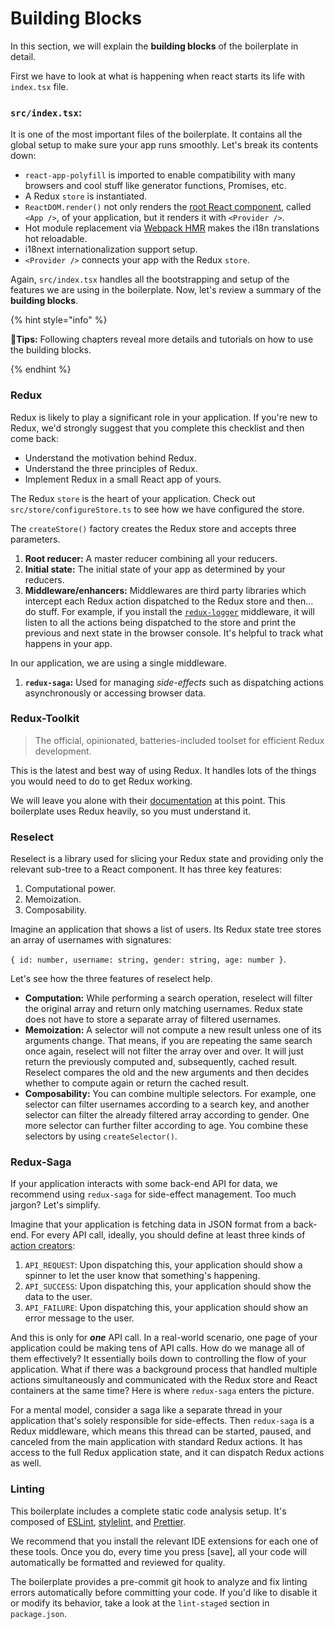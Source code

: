# Building Blocks

In this section, we will explain the **building blocks** of the boilerplate in detail.

First we have to look at what is happening when react starts its life with `index.tsx` file.

### `src/index.tsx`:

It is one of the most important files of the boilerplate. It contains all the global setup to make sure your app runs smoothly. Let's break its contents down:

- `react-app-polyfill` is imported to enable compatibility with many browsers and cool stuff like generator functions, Promises, etc.
- A Redux `store` is instantiated.
- `ReactDOM.render()` not only renders the [root React component](https://github.com/react-boilerplate/react-boilerplate/blob/master/app/containers/App/index.js), called `<App />`, of your application, but it renders it with `<Provider />`.
- Hot module replacement via [Webpack HMR](https://webpack.js.org/guides/hot-module-replacement/) makes the i18n translations hot reloadable.
- i18next internationalization support setup.
- `<Provider />` connects your app with the Redux `store`.

Again, `src/index.tsx` handles all the bootstrapping and setup of the features we are using in the boilerplate. Now, let's review a summary of the **building blocks**.

{% hint style="info" %}

**🧙Tips:** Following chapters reveal more details and tutorials on how to use the building blocks.

{% endhint %}

### Redux

Redux is likely to play a significant role in your application. If you're new to Redux, we'd strongly suggest that you complete this checklist and then come back:

- Understand the motivation behind Redux.
- Understand the three principles of Redux.
- Implement Redux in a small React app of yours.

The Redux `store` is the heart of your application. Check out `src/store/configureStore.ts` to see how we have configured the store.

The `createStore()` factory creates the Redux store and accepts three parameters.

1.  **Root reducer:** A master reducer combining all your reducers.
2.  **Initial state:** The initial state of your app as determined by your reducers.
3.  **Middleware/enhancers:** Middlewares are third party libraries which intercept each Redux action dispatched to the Redux store and then... do stuff. For example, if you install the [`redux-logger`](https://github.com/evgenyrodionov/redux-logger) middleware, it will listen to all the actions being dispatched to the store and print the previous and next state in the browser console. It's helpful to track what happens in your app.

In our application, we are using a single middleware.

1.  **`redux-saga`:** Used for managing _side-effects_ such as dispatching actions asynchronously or accessing browser data.

### Redux-Toolkit

> The official, opinionated, batteries-included toolset for efficient Redux development.

This is the latest and best way of using Redux. It handles lots of the things you would need to do to get Redux working.

We will leave you alone with their [documentation](https://redux-toolkit.js.org) at this point. This boilerplate uses Redux heavily, so you must understand it.

### Reselect

Reselect is a library used for slicing your Redux state and providing only the relevant sub-tree to a React component. It has three key features:

1.  Computational power.
2.  Memoization.
3.  Composability.

Imagine an application that shows a list of users. Its Redux state tree stores an array of usernames with signatures:

`{ id: number, username: string, gender: string, age: number }`.

Let's see how the three features of reselect help.

- **Computation:** While performing a search operation, reselect will filter the original array and return only matching usernames. Redux state does not have to store a separate array of filtered usernames.
- **Memoization:** A selector will not compute a new result unless one of its arguments change. That means, if you are repeating the same search once again, reselect will not filter the array over and over. It will just return the previously computed and, subsequently, cached result. Reselect compares the old and the new arguments and then decides whether to compute again or return the cached result.
- **Composability:** You can combine multiple selectors. For example, one selector can filter usernames according to a search key, and another selector can filter the already filtered array according to gender. One more selector can further filter according to age. You combine these selectors by using `createSelector()`.

### Redux-Saga

If your application interacts with some back-end API for data, we recommend using `redux-saga` for side-effect management. Too much jargon? Let's simplify.

Imagine that your application is fetching data in JSON format from a back-end. For every API call, ideally, you should define at least three kinds of [action creators](http://redux.js.org/docs/basics/Actions.html):

1.  `API_REQUEST`: Upon dispatching this, your application should show a spinner to let the user know that something's happening.
2.  `API_SUCCESS`: Upon dispatching this, your application should show the data to the user.
3.  `API_FAILURE`: Upon dispatching this, your application should show an error message to the user.

And this is only for **_one_** API call. In a real-world scenario, one page of your application could be making tens of API calls. How do we manage all of them effectively? It essentially boils down to controlling the flow of your application. What if there was a background process that handled multiple actions simultaneously and communicated with the Redux store and React containers at the same time? Here is where `redux-saga` enters the picture.

For a mental model, consider a saga like a separate thread in your application that's solely responsible for side-effects. Then `redux-saga` is a Redux middleware, which means this thread can be started, paused, and canceled from the main application with standard Redux actions. It has access to the full Redux application state, and it can dispatch Redux actions as well.

### Linting

This boilerplate includes a complete static code analysis setup. It's composed of [ESLint](http://eslint.org/), [stylelint](https://stylelint.io/), and [Prettier](https://prettier.io/).

We recommend that you install the relevant IDE extensions for each one of these tools. Once you do, every time you press [save], all your code will automatically be formatted and reviewed for quality.

The boilerplate provides a pre-commit git hook to analyze and fix linting errors automatically before committing your code. If you'd like to disable it or modify its behavior, take a look at the `lint-staged` section in `package.json`.

